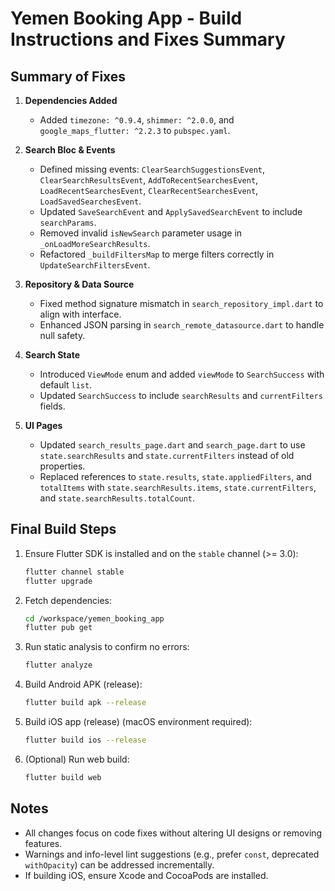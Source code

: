 # Yemen Booking App - Build Instructions and Fixes Summary

## Summary of Fixes

1. **Dependencies Added**
   - Added `timezone: ^0.9.4`, `shimmer: ^2.0.0`, and `google_maps_flutter: ^2.2.3` to `pubspec.yaml`.

2. **Search Bloc & Events**
   - Defined missing events: `ClearSearchSuggestionsEvent`, `ClearSearchResultsEvent`, `AddToRecentSearchesEvent`, `LoadRecentSearchesEvent`, `ClearRecentSearchesEvent`, `LoadSavedSearchesEvent`.
   - Updated `SaveSearchEvent` and `ApplySavedSearchEvent` to include `searchParams`.
   - Removed invalid `isNewSearch` parameter usage in `_onLoadMoreSearchResults`.
   - Refactored `_buildFiltersMap` to merge filters correctly in `UpdateSearchFiltersEvent`.

3. **Repository & Data Source**
   - Fixed method signature mismatch in `search_repository_impl.dart` to align with interface.
   - Enhanced JSON parsing in `search_remote_datasource.dart` to handle null safety.

4. **Search State**
   - Introduced `ViewMode` enum and added `viewMode` to `SearchSuccess` with default `list`.
   - Updated `SearchSuccess` to include `searchResults` and `currentFilters` fields.

5. **UI Pages**
   - Updated `search_results_page.dart` and `search_page.dart` to use `state.searchResults` and `state.currentFilters` instead of old properties.
   - Replaced references to `state.results`, `state.appliedFilters`, and `totalItems` with `state.searchResults.items`, `state.currentFilters`, and `state.searchResults.totalCount`.

## Final Build Steps

1. Ensure Flutter SDK is installed and on the `stable` channel (>= 3.0):

   ```bash
   flutter channel stable
   flutter upgrade
   ```

2. Fetch dependencies:

   ```bash
   cd /workspace/yemen_booking_app
   flutter pub get
   ```

3. Run static analysis to confirm no errors:

   ```bash
   flutter analyze
   ```

4. Build Android APK (release):

   ```bash
   flutter build apk --release
   ```

5. Build iOS app (release) (macOS environment required):

   ```bash
   flutter build ios --release
   ```

6. (Optional) Run web build:

   ```bash
   flutter build web
   ```

## Notes

- All changes focus on code fixes without altering UI designs or removing features.
- Warnings and info-level lint suggestions (e.g., prefer `const`, deprecated `withOpacity`) can be addressed incrementally.
- If building iOS, ensure Xcode and CocoaPods are installed.
